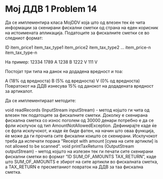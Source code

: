 # Мој ДДВ 1 Problem 14 
Да се имплементира класа MojDDV која што од влезен тек ќе чита информации за скенирани фискални сметки од страна на еден корисник на истоимената апликација. Податоците за фискалните сметки се во следниот формат:

ID item_price1 item_tax_type1 item_price2 item_tax_type2 … item_price-n item_tax_type-n

На пример: 12334 1789 А 1238 B 1222 V 111 V

Постојат три типа на данок на додадена вредност и тоа:

А (18% од вредноста)
B (5% од вредноста)
V (0% од вредноста)
Повратокот на ДДВ изнесува 15% од данокот на додадената вредност за артикалот.

Да се имплементираат методите:

void readRecords (InputStream inputStream) - метод којшто ги чита од влезен тек податоците за фискалните сметки. Доколку е скенирана фискална сметка со износ поголем од 30000 денари потребно е да се фрли исклучок од тип AmountNotAllowedException. Дефинирајте каде ќе се фрла исклучокот, и каде ќе биде фатен, на начин што оваа функција, ќе може да ги прочита сите фискални коишто се скенирани. Исклучокот треба да испечати порака “Receipt with amount [сума на сите артикли] is not allowed to be scanned”.
void printTaxReturns (OutputStream outputStream) - метод којшто на излезен тек ги печати сите скенирани фискални сметки во формат “ID SUM_OF_AMOUNTS TAX_RETURN”, каде што SUM_OF_AMOUNTS e збирот на сите артикли во фискалната сметка, а TAX_RETURN е пресметаниот повраток на ДДВ за таа фискална сметка.